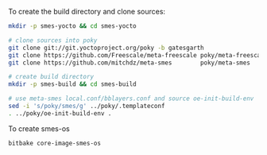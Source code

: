 
To create the build directory and clone sources:
```bash
mkdir -p smes-yocto && cd smes-yocto

# clone sources into poky
git clone git://git.yoctoproject.org/poky -b gatesgarth
git clone https://github.com/Freescale/meta-freescale poky/meta-freescale
git clone https://github.com/mitchdz/meta-smes        poky/meta-smes

# create build directory
mkdir -p smes-build && cd smes-build

# use meta-smes local.conf/bblayers.conf and source oe-init-build-env
sed -i 's/poky/smes/g' ../poky/.templateconf
. ../poky/oe-init-build-env .
```

To create smes-os
```bash
bitbake core-image-smes-os
```
